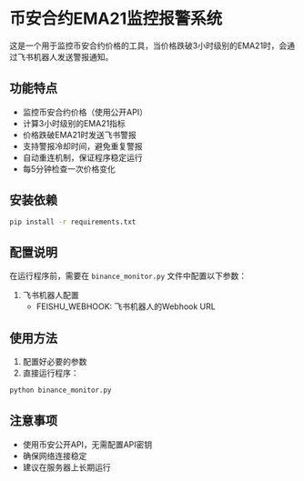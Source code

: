 # 币安合约EMA21监控报警系统

这是一个用于监控币安合约价格的工具，当价格跌破3小时级别的EMA21时，会通过飞书机器人发送警报通知。

## 功能特点

- 监控币安合约价格（使用公开API）
- 计算3小时级别的EMA21指标
- 价格跌破EMA21时发送飞书警报
- 支持警报冷却时间，避免重复警报
- 自动重连机制，保证程序稳定运行
- 每5分钟检查一次价格变化

## 安装依赖

```bash
pip install -r requirements.txt
```

## 配置说明

在运行程序前，需要在 `binance_monitor.py` 文件中配置以下参数：

1. 飞书机器人配置
   - FEISHU_WEBHOOK: 飞书机器人的Webhook URL

## 使用方法

1. 配置好必要的参数
2. 直接运行程序：
```bash
python binance_monitor.py
```

## 注意事项

- 使用币安公开API，无需配置API密钥
- 确保网络连接稳定
- 建议在服务器上长期运行
